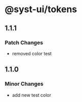 # @syst-ui/tokens

## 1.1.1

### Patch Changes

- removed color test

## 1.1.0

### Minor Changes

- add new test color

